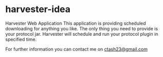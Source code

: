 # harvester-idea
Harvester Web Application
This application is providing scheduled downloading for anything you like.
The only thing you need to provide is your protocol jar. Harvester will schedule and run your protocol plugin in specified time.

For further information you can contact me on ctash23@gmail.com
